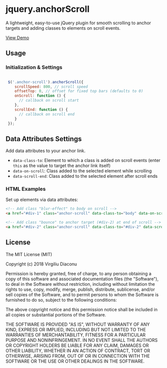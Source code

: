 # jquery.anchorScroll

A lightweight, easy-to-use jQuery plugin for smooth scrolling to anchor targets and adding classes to elements on scroll events.

[View Demo](http://www.virgiliudiaconu.com/work/anchor-scroll/)

## Usage

### Initialization & Settings

```js

 $('.anchor-scroll').anchorScroll({
    scrollSpeed: 800, // scroll speed
    offsetTop: 0, // offset for fixed top bars (defaults to 0)
    onScroll: function () { 
      // callback on scroll start
    },
    scrollEnd: function () { 
      // callback on scroll end
    }
 });
```
## Data Attributes Settings

Add data attributes to your anchor link. 

- `data-class-to`: Element to which a class is added on scroll events (enter `this` as the value to target the anchor link itself)
- `data-on-scroll`: Class added to the selected element while scrolling
- `data-scroll-end`: Class added to the selected element after scroll ends

### HTML Examples

Set up elements via data attributes:

```html
<!-- Add class "blur-effect" to body on scroll --> 
<a href="#div-1" class="anchor-scroll" data-class-to="body" data-on-scroll="blur-effect"></a>

<!-- Add class "bounce" to anchor target (#div-2) at end of scroll --> 
<a href="#div-2" class="anchor-scroll" data-class-to="#div-2" data-scroll-end="bounce"></a>
```


## License

The MIT License (MIT)

Copyright (c) 2018 Virgiliu Diaconu

Permission is hereby granted, free of charge, to any person obtaining a copy
of this software and associated documentation files (the "Software"), to deal
in the Software without restriction, including without limitation the rights
to use, copy, modify, merge, publish, distribute, sublicense, and/or sell
copies of the Software, and to permit persons to whom the Software is
furnished to do so, subject to the following conditions:

The above copyright notice and this permission notice shall be included in all
copies or substantial portions of the Software.

THE SOFTWARE IS PROVIDED "AS IS", WITHOUT WARRANTY OF ANY KIND, EXPRESS OR
IMPLIED, INCLUDING BUT NOT LIMITED TO THE WARRANTIES OF MERCHANTABILITY,
FITNESS FOR A PARTICULAR PURPOSE AND NONINFRINGEMENT. IN NO EVENT SHALL THE
AUTHORS OR COPYRIGHT HOLDERS BE LIABLE FOR ANY CLAIM, DAMAGES OR OTHER
LIABILITY, WHETHER IN AN ACTION OF CONTRACT, TORT OR OTHERWISE, ARISING FROM,
OUT OF OR IN CONNECTION WITH THE SOFTWARE OR THE USE OR OTHER DEALINGS IN THE
SOFTWARE.
